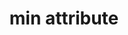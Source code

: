 ---
{
  "title": "min attribute",
  "description": "The min and max attributes indicate the allowed range of values for the element.",
  "category": "html",
  "keywords": [
    "min attribute"
  ],
  "last_test_date": "2019-09-23",
  "test_results_url": "https://a11ysupport.io/tech/html/min_attribute",
  "test_url": "https://a11ysupport.io/tech/html/min_attribute",
  "stats": {
    "dragon_win": {
      "chrome": {
        "77": "na"
      }
    },
    "jaws": {
      "chrome": {
        "79": "y"
      },
      "ie": {
        "11": "y"
      },
      "firefox": {
        "72": "y"
      }
    },
    "narrator": {
      "edge": {
        "44": "y"
      }
    },
    "nvda": {
      "chrome": {
        "77": "y"
      },
      "firefox": {
        "69": "y"
      }
    },
    "talkback": {
      "and_chr": {
        "77": "y"
      }
    },
    "va_and": {
      "and_chr": {
        "77": "na"
      }
    },
    "vo_ios": {
      "ios_saf": {
        "13.1": "y"
      }
    },
    "vo_macos": {
      "safari": {
        "13.0.2": "y"
      }
    },
    "orca": {
      "firefox": {
        "69": "y"
      }
    },
    "vc_ios": {
      "ios_saf": {
        "13.1": "na"
      }
    },
    "vc_macos": {
      "safari": {
        "13.0.2": "na"
      }
    },
    "wsr": {
      "chrome": {
        "77": "na"
      }
    }
  },
  "links": {
    "WHATWG HTML spec for the min and max attributes": "https://html.spec.whatwg.org/multipage/input.html#the-min-and-max-attributes",
    "HTML AAM for the min attribute applied to an input": "https://w3c.github.io/html-aam/#att-min-input"
  }
}
---